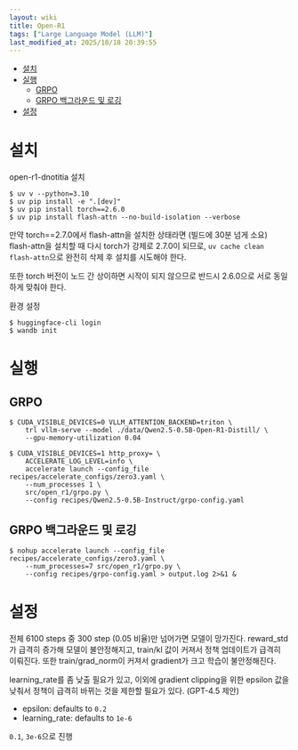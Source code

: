 ```yaml
---
layout: wiki
title: Open-R1
tags: ["Large Language Model (LLM)"]
last_modified_at: 2025/10/18 20:39:55
---
```


- [설치](#설치)
- [실행](#실행)
  - [GRPO](#grpo)
  - [GRPO 백그라운드 및 로깅](#grpo-백그라운드-및-로깅)
- [설정](#설정)

# 설치
open-r1-dnotitia 설치
```
$ uv v --python=3.10
$ uv pip install -e ".[dev]"
$ uv pip install torch==2.6.0
$ uv pip install flash-attn --no-build-isolation --verbose
```

만약 torch==2.7.0에서 flash-attn을 설치한 상태라면 (빌드에 30분 넘게 소요) flash-attn을 설치할 때 다시 torch가 강제로 2.7.0이 되므로, `uv cache clean flash-attn`으로 완전히 삭제 후 설치를 시도해야 한다.

또한 torch 버전이 노드 간 상이하면 시작이 되지 않으므로 반드시 2.6.0으로 서로 동일하게 맞춰야 한다.

환경 설정
```
$ huggingface-cli login
$ wandb init
```

# 실행

## GRPO
```
$ CUDA_VISIBLE_DEVICES=0 VLLM_ATTENTION_BACKEND=triton \
    trl vllm-serve --model ./data/Qwen2.5-0.5B-Open-R1-Distill/ \
    --gpu-memory-utilization 0.04
```

```
$ CUDA_VISIBLE_DEVICES=1 http_proxy= \
    ACCELERATE_LOG_LEVEL=info \
    accelerate launch --config_file recipes/accelerate_configs/zero3.yaml \
    --num_processes 1 \
    src/open_r1/grpo.py \
    --config recipes/Qwen2.5-0.5B-Instruct/grpo-config.yaml
```

## GRPO 백그라운드 및 로깅
```
$ nohup accelerate launch --config_file recipes/accelerate_configs/zero3.yaml \
    --num_processes=7 src/open_r1/grpo.py \
    --config recipes/grpo-config.yaml > output.log 2>&1 &
```

# 설정
전체 6100 steps 중 300 step (0.05 비율)만 넘어가면 모델이 망가진다. reward_std가 급격히 증가해 모델이 불안정해지고, train/kl 값이 커져서 정책 업데이트가 급격히 이뤄진다. 또한 train/grad_norm이 커져서 gradient가 크고 학습이 불안정해진다.

learning_rate를 좀 낮출 필요가 있고, 이외에 gradient clipping을 위한 epsilon 값을 낮춰서 정책이 급격히 바뀌는 것을 제한할 필요가 있다. (GPT-4.5 제안)

- epsilon: defaults to `0.2`
- learning_rate: defaults to `1e-6`

`0.1`, `3e-6`으로 진행